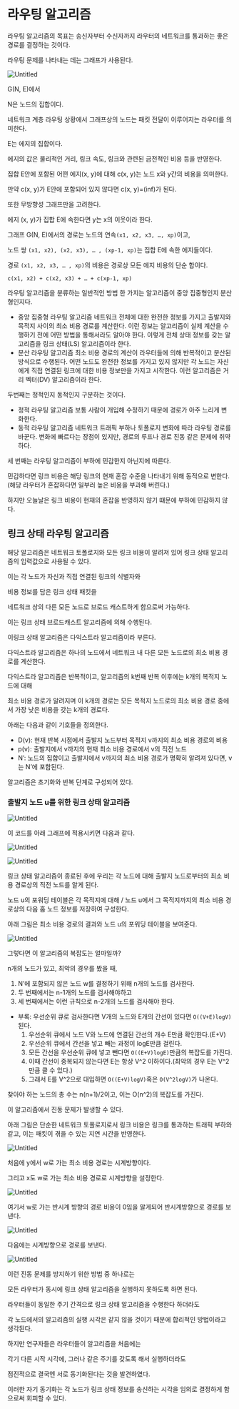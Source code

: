# 라우팅 알고리즘

라우팅 알고리즘의 목표는 송신자부터 수신자까지 라우터의 네트워크를 통과하는 좋은 경로를 결정하는 것이다.

라우팅 문제를 나타내는 데는 그래프가 사용된다.

![Untitled](https://user-images.githubusercontent.com/86337233/213212557-7f4721cc-104d-4102-9c13-b4d45e4ae79d.png)

G(N, E)에서

N은 노드의 집합이다.

네트워크 계층 라우팅 상황에서 그래프상의 노드는 패킷 전달이 이루어지는 라우터를 의미한다.

E는 에지의 집합이다.

에지의 값은 물리적인 거리, 링크 속도, 링크와 관련된 금전적인 비용 등을 반영한다.

집합 E안에 포함된 어떤 에지(x, y)에 대해 c(x, y)는 노드 x와 y간의 비용을 의미한다.

만약 c(x, y)가 E안에 포함되어 있지 않다면 c(x, y)=(inf)가 된다.

또한 무방향성 그래프만을 고려한다.

에지 (x, y)가 집합 E에 속한다면 y는 x의 이웃이라 한다.

그래프 G(N, E)에서의 경로는 노드의 연속`(x1, x2, x3, …, xp)`이고,

노드 쌍 `(x1, x2), (x2, x3), … , (xp-1, xp)`는 집합 E에 속한 에지들이다.

경로 `(x1, x2, x3, … , xp)`의 비용은 경로상 모든 에지 비용의 단순 합이다.

`c(x1, x2) + c(x2, x3) + … + c(xp-1, xp)`

라우팅 알고리즘을 분류하는 일반적인 방법 한 가지는 알고리즘이 중앙 집중형인지 분산형인지다.

- 중앙 집중형 라우팅 알고리즘
  네트워크 전체에 대한 완전한 정보를 가지고 출발지와 목적지 사이의 최소 비용 경로를 계산한다.
  이런 정보는 알고리즘이 실제 계산을 수행하기 전에 어떤 방법을 통해서라도 알아야 한다.
  이렇게 전체 상태 정보를 갖는 알고리즘을 링크 상태(LS) 알고리즘이라 한다.
- 분산 라우팅 알고리즘
  최소 비용 경로의 계산이 라우터들에 의해 반복적이고 분산된 방식으로 수행된다.
  어떤 노드도 완전한 정보를 가지고 있지 않지만 각 노드는 자신에게 직접 연결된 링크에 대한 비용 정보만을 가지고 시작한다.
  이런 알고리즘은 거리 벡터(DV) 알고리즘이라 한다.

두번째는 정적인지 동적인지 구분하는 것이다.

- 정적 라우팅 알고리즘
  보통 사람이 개입해 수정하기 때문에 경로가 아주 느리게 변화한다.
- 동적 라우팅 알고리즘
  네트워크 트래픽 부하나 토폴로지 변화에 따라 라우팅 경로를 바꾼다.
  변화에 빠르다는 장점이 있지만, 경로의 루프나 경로 진동 같은 문제에 취약하다.

세 번째는 라우팅 알고리즘이 부하에 민감한지 아닌지에 따른다.

민감하다면 링크 비용은 해당 링크의 현재 혼잡 수준을 나타내기 위해 동적으로 변한다.(해당 라우터가 혼잡하다면 일부러 높은 비용을 부과해 버린다.)

하지만 오늘날은 링크 비용이 현재의 혼잡을 반영하지 않기 떄문에 부하에 민감하지 않다.

## 링크 상태 라우팅 알고리즘

해당 알고리즘은 네트워크 토폴로지와 모든 링크 비용이 알려져 있어 링크 상태 알고리즘의 입력값으로 사용될 수 있다.

이는 각 노드가 자신과 직접 연결된 링크의 식별자와

비용 정보를 담은 링크 상태 패킷을

네트워크 상의 다른 모든 노드로 브로드 캐스트하게 함으로써 가능하다.

이는 링크 상태 브로드캐스트 알고리즘에 의해 수행된다.

이링크 상태 알고리즘은 다익스트라 알고리즘이라 부른다.

다익스트라 알고리즘은 하나의 노드에서 네트워크 내 다른 모든 노드로의 최소 비용 경로를 계산한다.

다익스트라 알고리즘은 반복적이고, 알고리즘의 k번째 반복 이후에는 k개의 복적지 노드에 대해

최소 비용 경로가 알려지며 이 k개의 경로는 모든 목적지 노드로의 최소 비용 경로 중에서 가장 낮은 비용을 갖는 k개의 경로다.

아래는 다음과 같이 기호들을 정의한다.

- D(v): 현재 반복 시점에서 출발지 노드부터 목적지 v까지의 최소 비용 경로의 비용
- p(v): 출발지에서 v까지의 현재 최소 비용 경로에서 v의 직전 노드
- N’: 노드의 집합이고 출발지에서 v까지의 최소 비용 경로가 명확히 알려져 있다면, v는 N’에 포함된다.

알고리즘은 초기화와 반복 단계로 구성되어 있다.

### 출발지 노드 u를 위한 링크 상태 알고리즘

![Untitled](https://user-images.githubusercontent.com/86337233/213212565-e58f1ba9-0003-4caf-8a94-dd836d0a7dad.png)

이 코드를 아래 그래프에 적용시키면 다음과 같다.

![Untitled](https://user-images.githubusercontent.com/86337233/213212557-7f4721cc-104d-4102-9c13-b4d45e4ae79d.png)

![Untitled](https://user-images.githubusercontent.com/86337233/213212575-f2a19606-b0c5-4b5b-b5cf-d7dc806ede6d.png)

링크 상태 알고리즘이 종료된 후에 우리는 각 노드에 대해 출발지 노드로부터의 최소 비용 경로상의 직전 노드를 알게 된다.

노드 u의 포워딩 테이블은 각 목적지에 대해 / 노드 u에서 그 목적지까지의 최소 비용 경로상의 다음 홉 노드 정보를 저장하여 구성한다.

아래 그림은 최소 비용 경로의 결과와 노드 u의 포워딩 테이블을 보여준다.

![Untitled](https://user-images.githubusercontent.com/86337233/213212579-440664b4-0be5-4e54-bca0-023029c6f39c.png)

그렇다면 이 알고리즘의 복잡도는 얼마일까?

n개의 노드가 있고, 최악의 경우를 봤을 때,

1. N’에 포함되지 않은 노드 w를 결정하기 위해 n개의 노드를 검사한다.
2. 두 번째에서는 n-1개의 노드를 검사해야하고
3. 세 번째에서는 이런 규칙으로 n-2개의 노드를 검사해야 한다.

- 부록: 우선순위 큐로 검사한다면
  V개의 노드와 E개의 간선이 있다면
  `O((V+E)logV)` 된다.
  1. 우선순위 큐에서 노드 V와 노드에 연결된 간선의 개수 E만큼 확인한다.(E+V)
  2. 우선순위 큐에서 간선을 넣고 빼는 과정이 logE만큼 걸린다.
  3. 모든 간선을 우선순위 큐에 넣고 뺀다면 `O((E+V)logE)`만큼의 복잡도를 가진다.
  4. 이때 간선이 중복되지 않는다면 E는 항상 V^2 이하이다.(최악의 경우 E는 V^2만큼 클 수 있다.)
  5. 그래서 E를 V^2으로 대입하면 `O((E+V)logV)`혹은 `O(V^2logV)`가 나온다.

찾아야 하는 노드의 총 수는 n(n+1)/2이고, 이는 O(n^2)의 복잡도를 가진다.

이 알고리즘에서 진동 문제가 발생할 수 있다.

아래 그림은 단순한 네트워크 토폴로지로서 링크 비용은 링크를 통과하는 트래픽 부하와 같고, 이는 패킷이 겪을 수 있는 지연 시간을 반영한다.

![Untitled](https://user-images.githubusercontent.com/86337233/213212582-bad1ee34-70c9-4ec3-babd-1240b362fd9d.png)

처음에 y에서 w로 가는 최소 비용 경로는 시계방향이다.

그리고 x도 w로 가는 최소 비용 경로로 시계방향을 설정한다.

![Untitled](https://user-images.githubusercontent.com/86337233/213212586-a123652a-3701-44a0-b822-1801901397d4.png)

여기서 w로 가는 반시계 방향의 경로 비용이 0임을 알게되어 반시계방향으로 경로를 보낸다.

![Untitled](https://user-images.githubusercontent.com/86337233/213212593-8b7fcd6f-ee6b-4118-ab94-e1f995c93b22.png)

다음에는 시계방향으로 경로를 보낸다.

![Untitled](https://user-images.githubusercontent.com/86337233/213212599-fb4216f6-277b-491e-ac4c-455f0a6cf810.png)

이런 진동 문제를 방지하기 위한 방법 중 하나로는

모든 라우터가 동시에 링크 상태 알고리즘을 실행하지 못하도록 하면 된다.

라우터들이 동일한 주기 간격으로 링크 상태 알고리즘을 수행한다 하더라도

각 노드에서의 알고리즘의 실행 시각은 같지 않을 것이기 때문에 합리적인 방법이라고 생각된다.

하지만 연구자들은 라우터들이 알고리즘을 처음에는

각기 다른 시작 시각에, 그러나 같은 주기를 갖도록 해서 실행하더라도

점진적으로 결국엔 서로 동기화된다는 것을 발견하였다.

이러한 자기 동기화는 각 노드가 링크 상태 정보를 송신하는 시각을 임의로 결정하게 함으로써 회피할 수 있다.
